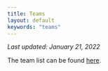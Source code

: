 ```yaml
---
title: Teams
layout: default
keywords: "teams"
---
```


_Last updated: January 21, 2022_

The team list can be found [here](docs/MIT_Sci_Oly_2022_Teams.pdf).
